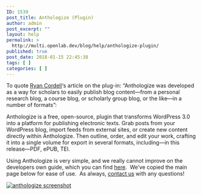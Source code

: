 ```yaml
---
ID: 1539
post_title: Anthologize (Plugin)
author: admin
post_excerpt: ""
layout: help
permalink: >
  http://multi.openlab.dev/blog/help/anthologize-plugin/
published: true
post_date: 2018-01-15 22:45:38
tags: [ ]
categories: [ ]
---
```

To quote <a title="View all posts by Ryan Cordell" href="http://chronicle.com/blogs/profhacker/author/rcordell">Ryan Cordell</a>‘s article on the plug-in: “Anthologize was developed as a way for scholars to easily publish blog content—from a personal research blog, a course blog, or scholarly group blog, or the like—in a number of formats”:

Anthologize is a free, open-source, plugin that transforms WordPress 3.0 into a platform for publishing electronic texts. Grab posts from your WordPress blog, import feeds from external sites, or create new content directly within Anthologize. Then outline, order, and edit your work, crafting it into a single volume for export in several formats, including—in this release—PDF, ePUB, TEI.

Using Anthologize is very simple, and we really cannot improve on the developers own guide, which you can find <a href="http://anthologize.org/learn/user-guide/">here</a>.  We’ve copied the main page below for ease of use.  As always, <a href="https://openlab.citytech.cuny.edu/support/contact-us">contact us</a> with any questions!

<a href="https://openlab.citytech.cuny.edu/openroad/files/2013/02/anthologize-png.png"><img class="alignnone" src="https://openlab.citytech.cuny.edu/openroad/files/2013/02/anthologize-png.png" alt="anthologize screenshot" /></a>

&nbsp;